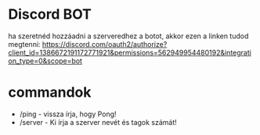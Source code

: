 # Discord BOT

ha szeretnéd hozzáadni a szerveredhez a botot, akkor ezen a linken tudod megtenni: https://discord.com/oauth2/authorize?client_id=1386672191172771921&permissions=562949954480192&integration_type=0&scope=bot

# commandok
- /ping - vissza írja, hogy Pong!
- /server - Ki írja a szerver nevét és tagok számát!